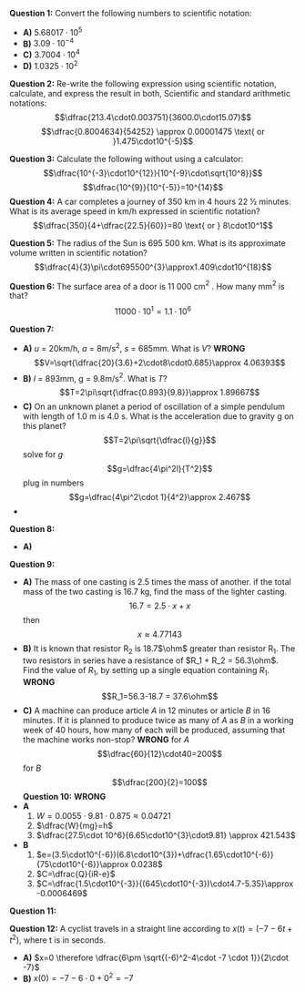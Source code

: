 **Question 1:**
Convert the following numbers to scientific notation:
- **A)** $5.68017 \cdot10^{5}$
- **B)** $3.09\cdot 10^{-4}$
- **C)** $3.7004\cdot10^{4}$
- **D)** $1.0325\cdot10^{2}$

**Question 2:**
Re-write the following expression using scientific notation, calculate, and express the result in both, Scientific and standard arithmetic notations:
$$\dfrac{213.4\cdot0.003751}{3600.0\cdot15.07}$$
$$\dfrac{0.8004634}{54252} \approx 0.00001475 \text{ or }1.475\cdot10^{-5}$$

**Question 3:**
Calculate the following without using a calculator:
$$\dfrac{10^{-3}\cdot10^{12}}{10^{-9}\cdot\sqrt{10^8}}$$
$$\dfrac{10^{9}}{10^{-5}}=10^{14}$$
**Question 4:**
A car completes a journey of 350 km in 4 hours 22 ½ minutes. What is its average speed in km/h expressed in scientific notation?
$$\dfrac{350}{4+\dfrac{22.5}{60}}=80 \text{ or } 8\cdot10^1$$

**Question 5:**
The radius of the Sun is 695 500 km. What is its approximate volume written in scientific notation?
$$\dfrac{4}{3}\pi\cdot695500^{3}\approx1.409\cdot10^{18}$$

**Question 6:**
The surface area of a door is 11 000 cm$^2$ . How many mm$^2$ is that?
$$11000\cdot10^1=1.1\cdot10^{6}$$

**Question 7:**
- **A)** $u$ = 20km/h, $a$ = 8m/s$^2$, $s$ = 685mm. What is $V$? **WRONG**$$V=\sqrt{\dfrac{20}{3.6}+2\cdot8\cdot0.685}\approx 4.06393$$
- **B)** $l$ = 893mm, g = 9.8m/s$^2$. What is $T$? $$T=2\pi\sqrt{\dfrac{0.893}{9.8}}\approx 1.89667$$
- **C)** On an unknown planet a period of oscillation of a simple pendulum with length of 1.0 m is 4.0 s. What is the acceleration due to gravity g on this planet? $$T=2\pi\sqrt{\dfrac{l}{g}}$$ solve for $g$ $$g=\dfrac{4\pi^2l}{T^2}$$ plug in numbers $$g=\dfrac{4\pi^2\cdot 1}{4^2}\approx 2.467$$
- 
**Question 8:**

- **A)** 

**Question 9:**
- **A)** The mass of one casting is 2.5 times the mass of another. if the total mass of the two casting is 16.7 kg, find the mass of the lighter casting. $$16.7=2.5\cdot x + x$$ then $$x \approx 4.77143$$
- **B)** It is known that resistor R$_2$ is 18.7$\ohm$ greater than resistor R$_1$. The two resistors in series have a resistance of $R_1 + R_2 = 56.3\ohm$. Find the value of $R_1$, by setting up a single equation containing $R_1$. **WRONG**$$R_1=56.3-18.7 = 37.6\ohm$$
- **C)** A machine can produce article $A$ in 12 minutes or article $B$ in 16 minutes. If it is planned to produce twice as many of $A$ as $B$ in a working week of 40 hours, how many of each will be produced, assuming that the machine works non-stop? **WRONG**
  for $A$$$\dfrac{60}{12}\cdot40=200$$
  for $B$ $$\dfrac{200}{2}=100$$
**Question 10:** **WRONG**
- **A**
	1.  $W = 0.0055\cdot 9.81\cdot 0.875 \approx 0.04721$
	2. $\dfrac{W}{mg}=h$
	3. $\dfrac{27.5\cdot 10^6}{6.65\cdot10^{3}\cdot9.81} \approx 421.543$
- **B**
	1. $e=(3.5\cdot10^{-6})(6.8\cdot10^{3})+\dfrac{1.65\cdot10^{-6}}{75\cdot10^{-6}}\approx 0.0238$
	2. $C=\dfrac{Q}{iR-e}$
	3. $C=\dfrac{1.5\cdot10^{-3}}{(645\cdot10^{-3})\cdot4.7-5.35}\approx -0.0006469$ 

**Question 11:**

**Question 12:**
A cyclist travels in a straight line according to $x(t)=(-7-6t+t^2)$, where t is in seconds.
- **A)** $x=0 \therefore \dfrac{6\pm \sqrt{(-6)^2-4\cdot -7 \cdot 1}}{2\cdot -7}$ 
- **B)** $x(0)= -7-6\cdot0+0^2=-7$
